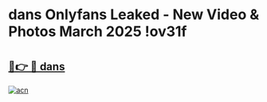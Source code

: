 # dans Onlyfans Leaked - New Video & Photos March 2025 !ov31f

# <h2><a href="https://44vir9.iuczelnia.edu.pl?title=dans&ref=ov31f">🔗👉 🔴 dans</a></h2>

[![acn](https://github.com/user-attachments/assets/0f9c940e-d8b0-45ae-aac7-cd30a18b3e1c)](https://44vir9.iuczelnia.edu.pl?title=dans&ref=ov31f)

